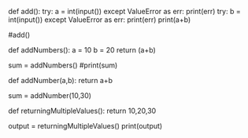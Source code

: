 
def add():
    try:
        a = int(input())
    except ValueError as err:
        print(err)
    try:
        b = int(input())
    except ValueError as err:
        print(err)
    print(a+b)


#add()

def addNumbers():
    a = 10
    b = 20
    return (a+b)


sum = addNumbers()
#print(sum)


def addNumber(a,b):
    return a+b


sum = addNumber(10,30)



def returningMultipleValues():
    return 10,20,30

output = returningMultipleValues()
print(output)

